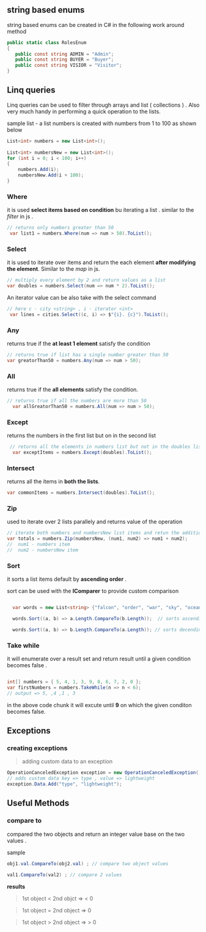 ## string based enums 

string based enums can be created in C# in the following work around method 

``` C#
public static class RolesEnum
{
   public const string ADMIN = "Admin";
   public const string BUYER = "Buyer";
   public const string VISIOR = "Visitor";
}
```

## Linq queries 

Linq queries can be used to filter through arrays and list ( collections ) . Also very much handy in performing a quick operation to the lists. 

sample list - a list numbers is created with numbers from 1 to 100 as shown below 

``` C#
List<int> numbers = new List<int>();
 
List<int> numbersNew = new List<int>();
for (int i = 0; i < 100; i++)
{
    numbers.Add(i);
    numbersNew.Add(i + 100);
}
```

### Where 

it is used **select items based on condition** bu iterating a list . 
similar to the *filter* in js .

``` c#
// returns only numbers greater than 50 
 var list1 = numbers.Where(num => num > 50).ToList(); 
 ```

### Select 

it is used to iterate over items and return the each element **after modifying the element**. Similar to the *map* in js.

``` c#
// multiply every element by 2 and return values as a list 
var doubles = numbers.Select(num => num * 2).ToList();
```

An iterator value can be also take with the select command 

``` c#
// here c - city <string> , i - iterator <int>
 var lines = cities.Select((c, i) => $"{i}. {c}").ToList();
 ```

### Any 
returns true if the **at least 1 element** satisfy the condition

``` c# 
// returns true if list has a single number greater than 50 
var greatorThan50 = numbers.Any(num => num > 50);
```

### All 
returns true if the **all elements** satisfy the condition.

``` C# 
// returns true if all the numbers are more than 50 
  var allGreatorThan50 = numbers.All(num => num > 50);

```

### Except 

returns the numbers in the first list but on in the second list 

``` c# 
 // returns all the elements in numbers list but not in the doubles list 
  var exceptItems = numbers.Except(doubles).ToList();
``` 

### Intersect 

returns all the items in **both the lists**.

``` C# 
var commonItems = numbers.Intersect(doubles).ToList();
```

### Zip 

used to iterate over 2 lists parallely and returns value of the operation 

``` C# 
// iterate both numbers and numbersNew list items and retun the addition of each element 
var totals = numbers.Zip(numbersNew, (num1, num2) => num1 + num2);
//  num1 - numbers item 
//  num2 - numbersNew item 
```

### Sort 

it sorts a list items default by **ascending order** . 

sort can be used with the **IComparer** to provide custom comparison

``` c# 

  var words = new List<string> {"falcon", "order", "war", "sky", "ocean", "blue", "cloud","boy", "by", "raven", "station", "batallion"};

  words.Sort((a, b) => a.Length.CompareTo(b.Length));  // sorts ascending length

  words.Sort((a, b) => b.Length.CompareTo(a.Length)); // sorts decending length

```

### Take while 
it will enumerate over a result set and return result until a given condition becomes false .

``` c#

int[] numbers = { 5, 4, 1, 3, 9, 8, 6, 7, 2, 0 };
var firstNumbers = numbers.TakeWhile(n => n < 6);
// output => 5, ,4 ,1 , 3

```
in the above code chunk it will excute until **9** on which the given conditon becomes false. 

## Exceptions 

### creating exceptions 

> adding custom data to an exception

``` C#
OperationCanceledException exception = new OperationCanceledException();
// adds custom data key => type , value => lightweight 
exception.Data.Add("type", "lightweight"); 

```




## Useful Methods 

### compare to 

compared the two objects and return an integer value base on the two values . 

sample 

``` c# 
obj1.val.CompareTo(obj2.val) ; // compare two object values 
 
val1.CompareTo(val2) ; // compare 2 values 

```

**results**

> 1st object < 2nd objct => < 0 

> 1st object  = 2nd object  =>  0 

> 1st object > 2nd object => > 0



